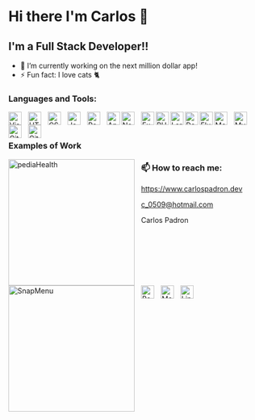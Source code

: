 # Hi there I'm Carlos 👋

<!--
**Carlos-Padron/Carlos-Padron** is a ✨ _special_ ✨ repository because its `README.md` (this file) appears on your GitHub profile.-->


## I'm a Full Stack Developer!!
- 🔭 I’m currently working on the next million dollar app!
- ⚡ Fun fact: I love cats 🐈


### Languages and Tools:

<img align="left" alt="Visual Studio Code" width="26px" src="https://cdn.jsdelivr.net/gh/devicons/devicon/icons/vscode/vscode-original.svg" style="padding-right:10px;" />

<img align="left" alt="HTML5" width="26px" src="https://cdn.jsdelivr.net/gh/devicons/devicon/icons/html5/html5-original.svg" style="padding-right:10px;" />

<img align="left" alt="CSS3" width="26px" src="https://cdn.jsdelivr.net/gh/devicons/devicon/icons/css3/css3-original.svg" style="padding-right:10px;" />

<img align="left" alt="JavaScript" width="26px" src="https://cdn.jsdelivr.net/gh/devicons/devicon/icons/javascript/javascript-original.svg" style="padding-right:10px;" />

<img align="left" alt="React" width="26px" src="https://cdn.jsdelivr.net/gh/devicons/devicon/icons/react/react-original.svg" style="padding-right:10px;" />

<img align="left" alt="Angular" width="26px" src="https://cdn.jsdelivr.net/gh/devicons/devicon/icons/angularjs/angularjs-original.svg" />
          
<img align="left" alt="Node.js" width="26px" src="https://cdn.jsdelivr.net/gh/devicons/devicon/icons/nodejs/nodejs-original.svg" style="padding-right:10px;" />

<img align="left" alt="Expres" width="26px" src="https://cdn.jsdelivr.net/gh/devicons/devicon/icons/express/express-original.svg" />
          
<img align="left" alt="PHP" width="26px" src="https://cdn.jsdelivr.net/gh/devicons/devicon/icons/php/php-original.svg" />

<img align="left" alt="Laravel" width="26px" src="https://cdn.jsdelivr.net/gh/devicons/devicon/icons/laravel/laravel-plain.svg" />
          
          
<img align="left" alt="Dart" width="26px"  src="https://cdn.jsdelivr.net/gh/devicons/devicon/icons/dart/dart-original.svg" />
          
<img align="left" alt="Flutter" width="26px" src="https://cdn.jsdelivr.net/gh/devicons/devicon/icons/flutter/flutter-original.svg" />
          
<img align="left" alt="MongoDB" width="26px" src="https://cdn.jsdelivr.net/gh/devicons/devicon/icons/mongodb/mongodb-original.svg" style="padding-right:10px;" />

<img align="left" alt="MySQL" width="26px" src="https://cdn.jsdelivr.net/gh/devicons/devicon/icons/mysql/mysql-original.svg" style="padding-right:10px;" />

<img align="left" alt="Git" width="26px" src="https://cdn.jsdelivr.net/gh/devicons/devicon/icons/git/git-original.svg" style="padding-right:10px;" />

<img align="left" alt="GitHub" width="26px" src="https://user-images.githubusercontent.com/3369400/139447912-e0f43f33-6d9f-45f8-be46-2df5bbc91289.png" style="padding-right:10px;" />

<br>
<br>

### Examples of Work

[<img align="left"  alt="pediaHealth" width="250px" src="https://www.carlospadron.dev/images/pediaHealth.png" style="padding-right:10px;" />](https://play.google.com/store/apps/details?id=dev.carlospadron.pediaHealth)


[<img  align="left" alt="SnapMenu" width="250px" src="https://www.carlospadron.dev/images/snapMenu.png" style="padding-right:10px;" />](https://qrmenu-snapmenu.carlospadron.dev/restaurante)


### 📫 How to reach me: 

[<img align="left"    alt="Portfolio" width="26px" src="https://www.carlospadron.dev/images/favicon.png" style="padding-right:10px;" />](https://www.carlospadron.dev) https://www.carlospadron.dev 

[<img  align="left"   alt="Mail" width="26px" src="https://cdn.iconscout.com/icon/free/png-512/mail-2844876-2365225.png" style="padding-right:10px;" />](mailto:c_0509@hotmail.com) c_0509@hotmail.com


[<img  align="left"   alt="Linkedin" width="26px" src="https://cdn.jsdelivr.net/gh/devicons/devicon/icons/linkedin/linkedin-original.svg" />](https://www.linkedin.com/in/Carlos-Padron) Carlos Padron





          

